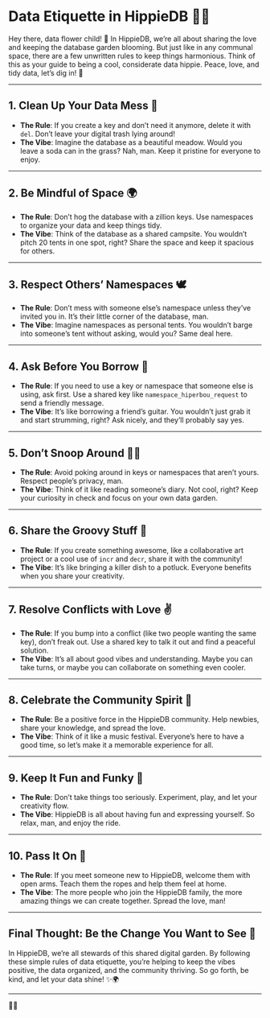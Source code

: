# Data Etiquette in HippieDB 🌿✨

Hey there, data flower child! 🌸 In HippieDB, we’re all about sharing the love and keeping the database garden blooming. But just like in any communal space, there are a few unwritten rules to keep things harmonious. Think of this as your guide to being a cool, considerate data hippie. Peace, love, and tidy data, let’s dig in! 🌈

---

## 1. **Clean Up Your Data Mess 🧹**
   - **The Rule**: If you create a key and don’t need it anymore, delete it with `del`. Don’t leave your digital trash lying around!
   - **The Vibe**: Imagine the database as a beautiful meadow. Would you leave a soda can in the grass? Nah, man. Keep it pristine for everyone to enjoy.

---

## 2. **Be Mindful of Space 🌍**
   - **The Rule**: Don’t hog the database with a zillion keys. Use namespaces to organize your data and keep things tidy.
   - **The Vibe**: Think of the database as a shared campsite. You wouldn’t pitch 20 tents in one spot, right? Share the space and keep it spacious for others.

---

## 3. **Respect Others’ Namespaces 🕊️**
   - **The Rule**: Don’t mess with someone else’s namespace unless they’ve invited you in. It’s their little corner of the database, man.
   - **The Vibe**: Imagine namespaces as personal tents. You wouldn’t barge into someone’s tent without asking, would you? Same deal here.

---

## 4. **Ask Before You Borrow 🙏**
   - **The Rule**: If you need to use a key or namespace that someone else is using, ask first. Use a shared key like `namespace_hiperbou_request` to send a friendly message.
   - **The Vibe**: It’s like borrowing a friend’s guitar. You wouldn’t just grab it and start strumming, right? Ask nicely, and they’ll probably say yes.

---

## 5. **Don’t Snoop Around 🕵️‍♂️**
   - **The Rule**: Avoid poking around in keys or namespaces that aren’t yours. Respect people’s privacy, man.
   - **The Vibe**: Think of it like reading someone’s diary. Not cool, right? Keep your curiosity in check and focus on your own data garden.

---

## 6. **Share the Groovy Stuff 🎨**
   - **The Rule**: If you create something awesome, like a collaborative art project or a cool use of `incr` and `decr`, share it with the community!
   - **The Vibe**: It’s like bringing a killer dish to a potluck. Everyone benefits when you share your creativity.

---

## 7. **Resolve Conflicts with Love ✌️**
   - **The Rule**: If you bump into a conflict (like two people wanting the same key), don’t freak out. Use a shared key to talk it out and find a peaceful solution.
   - **The Vibe**: It’s all about good vibes and understanding. Maybe you can take turns, or maybe you can collaborate on something even cooler.

---

## 8. **Celebrate the Community Spirit 🌟**
   - **The Rule**: Be a positive force in the HippieDB community. Help newbies, share your knowledge, and spread the love.
   - **The Vibe**: Think of it like a music festival. Everyone’s here to have a good time, so let’s make it a memorable experience for all.

---

## 9. **Keep It Fun and Funky 🎸**
   - **The Rule**: Don’t take things too seriously. Experiment, play, and let your creativity flow.
   - **The Vibe**: HippieDB is all about having fun and expressing yourself. So relax, man, and enjoy the ride.

---

## 10. **Pass It On 🌈**
   - **The Rule**: If you meet someone new to HippieDB, welcome them with open arms. Teach them the ropes and help them feel at home.
   - **The Vibe**: The more people who join the HippieDB family, the more amazing things we can create together. Spread the love, man!

---

## Final Thought: Be the Change You Want to See 🌻
In HippieDB, we’re all stewards of this shared digital garden. By following these simple rules of data etiquette, you’re helping to keep the vibes positive, the data organized, and the community thriving. So go forth, be kind, and let your data shine! ✨🌍

---

🌸🌈